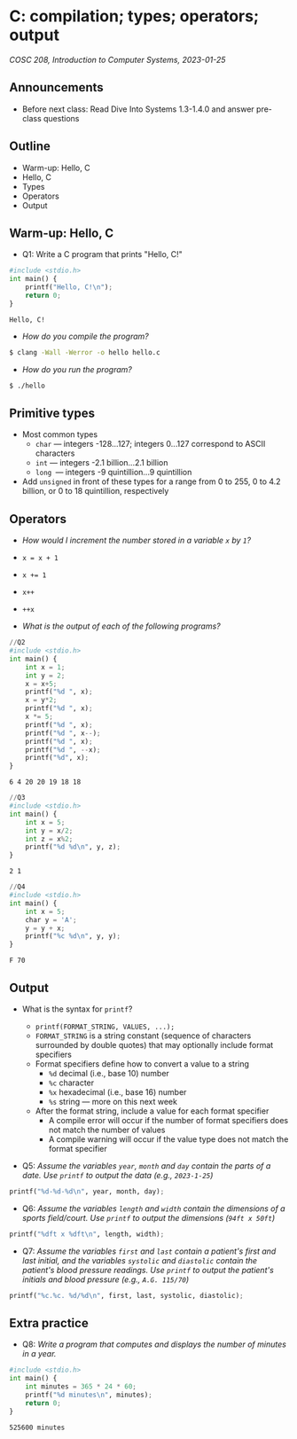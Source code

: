 # C: compilation; types; operators; output
_COSC 208, Introduction to Computer Systems, 2023-01-25_

## Announcements
* Before next class: Read Dive Into Systems 1.3-1.4.0 and answer pre-class questions

## Outline
* Warm-up: Hello, C
* Hello, C
* Types
* Operators
* Output

## Warm-up: Hello, C
* Q1: Write a C program that prints "Hello, C!"


```python
#include <stdio.h>
int main() {
    printf("Hello, C!\n");
    return 0;
}
```

    Hello, C!


* _How do you compile the program?_
```bash
$ clang -Wall -Werror -o hello hello.c
```
* _How do you run the program?_
```bash
$ ./hello
```

## Primitive types
* Most common types
    * `char` — integers -128...127; integers 0...127 correspond to ASCII characters
    * `int` — integers -2.1 billion...2.1 billion
    * `long `— integers -9 quintillion...9 quintillion
* Add `unsigned` in front of these types for a range from 0 to 255, 0 to 4.2 billion, or 0 to 18 quintillion, respectively

## Operators

* _How would I increment the number stored in a variable `x` by `1`?_

* `x = x + 1`
* `x += 1`
* `x++`
* `++x`

* _What is the output of each of the following programs?_


```python
//Q2
#include <stdio.h>
int main() {
    int x = 1;
    int y = 2;
    x = x+5;
    printf("%d ", x);
    x = y*2;
    printf("%d ", x);
    x *= 5;
    printf("%d ", x);
    printf("%d ", x--);
    printf("%d ", x);
    printf("%d ", --x);
    printf("%d", x);
}
```

    6 4 20 20 19 18 18


```python
//Q3
#include <stdio.h>
int main() {
    int x = 5;
    int y = x/2;
    int z = x%2;
    printf("%d %d\n", y, z);
}
```

    2 1



```python
//Q4
#include <stdio.h>
int main() {
    int x = 5;
    char y = 'A';
    y = y + x;
    printf("%c %d\n", y, y);
}
```

    F 70


## Output

* What is the syntax for `printf`?
    * `printf(FORMAT_STRING, VALUES, ...);`
    * `FORMAT_STRING` is a string constant (sequence of characters surrounded by double quotes) that may optionally include format specifiers
    * Format specifiers define how to convert a value to a string
        * `%d` decimal (i.e., base 10) number
        * `%c` character
        * `%x` hexadecimal (i.e., base 16) number
        * `%s` string — more on this next week
    * After the format string, include a value for each format specifier
        * A compile error will occur if the number of format specifiers does not match the number of values
        * A compile warning will occur if the value type does not match the format specifier

* Q5: _Assume the variables `year`, `month` and `day` contain the parts of a date. Use `printf` to output the data (e.g., `2023-1-25`)_


```python
printf("%d-%d-%d\n", year, month, day);
```

* Q6: _Assume the variables `length` and `width` contain the dimensions of a sports field/court. Use `printf` to output the dimensions (`94ft x 50ft`)_


```python
printf("%dft x %dft\n", length, width);
```

* Q7: _Assume the variables `first` and `last` contain a patient's first and last initial, and the variables `systolic` and `diastolic` contain the patient's blood pressure readings. Use `printf` to output the patient's initials and blood pressure (e.g., `A.G. 115/70`)_


```python
printf("%c.%c. %d/%d\n", first, last, systolic, diastolic);
```

## Extra practice
* Q8: _Write a program that computes and displays the number of minutes in a year._


```python
#include <stdio.h>
int main() {
    int minutes = 365 * 24 * 60;
    printf("%d minutes\n", minutes);
    return 0;
}
```

    525600 minutes

